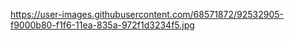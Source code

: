 https://user-images.githubusercontent.com/68571872/92532905-f9000b80-f1f6-11ea-835a-972f1d3234f5.jpg
